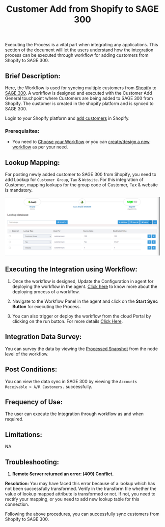 ﻿---
title: "Customer Add from Shopify to SAGE 300"
toc: true
tag: developers
category: "Integration/Sage-Shopify"
redirect_from: 
     - /Integration/Sage-Shopify/customer-add/
deprecated: 
    url: "/processflow/overview-of-processflow"
    title: "Overview of ProcessFlow"
menus: 
   shopifysageintegration:
        title: "Customer Add"
        icon: fa fa-wpexplorer
        identifier: shopifysagecustomeradd
---
Executing the Process is a vital part when integrating any applications. This section of the document will let the users understand how the integration process can be executed through workflow for adding customers from Shopify to SAGE  300.

## Brief Description:

Here, the Workflow is used for syncing multiple customers from [Shopify](/connectors/shopify/) to [SAGE 300](/connectors/sage300/). A workflow is designed and executed with the Customer Add General touchpoint where Customers are being added to SAGE 300 from Shopify. The customer is created in the shopify platform and is synced to SAGE 300.

Login to your Shopify platform and [add customers](https://help.shopify.com/en/manual/customers/manage-customers#add-customers) in Shopify.

### Prerequisites: 

- You need to [Choose your Workflow](/workflow/steps-to-choose-your-workflow/) or you can [create/design a new workflow](/workflow/steps-to-create-your-first-workflow/) as per your need.

## Lookup Mapping: 

For posting newly added customer to SAGE 300 from Shopify, you need to add Lookup for `Customer Group`, `Tax` & `Website`. For this integration of Customer, mapping lookups for the group code of Customer, Tax & website is mandatory.

![custadd2](/staticfiles/integration/SAGE300-Shopify/custadd2.PNG)

## Executing the Integration using Workflow:

1. Once the workflow is designed, Update the Configuration in agent for deploying the workflow in the agent. [Click here](/workflow/deploying-and-executing/) to know more about the deploying process of a workflow.

2. Navigate to the Workflow Panel in the agent and click on the **Start Sync Button** for executing the Process.

3. You can also trigger or deploy the workflow from the cloud Portal by clicking on the run button. For more details [Click Here](/workflow/steps-to-create-your-first-workflow/#steps-to-workflow-creation).


## Integration Data Survey:

You can survey the data by viewing the [Processed Snapshot](/workflow/list-of-snapshot/) from the node level of the workflow.

## Post Conditions:
You can view the data sync in SAGE 300 by viewing the `Accounts Receivable > A/R Customers.` successfully.

## Frequency of Use:

The user can execute the Integration through workflow as and when required. 

## Limitations:
NA

## Troubleshooting:

1.	**Remote Server returned an error: (409) Conflict.**

**Resolution:** You may have faced this error because of a lookup which has not been successfully transformed. Verify in the transform file whether the value of lookup mapped attribute is transformed or not. If not, you need to rectify your mapping, or you need to add new lookup table for this connection.

Following the above procedures, you can successfully sync customers from Shopify to SAGE 300.
